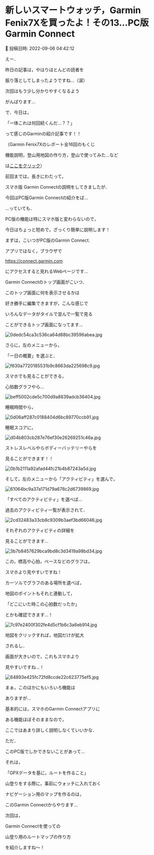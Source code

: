 # 新しいスマートウォッチ，Garmin Fenix7Xを買ったよ！その13…PC版Garmin Connect

📅 投稿日時: 2022-09-06 04:42:12

えー．


昨日の記事は，やはりほとんどの読者を


振り落としてしまったようですね…（涙）


次回はもう少し分かりやすくなるよう


がんばります…





で．今日は，


「一体これは何回続くんだ…？？」


って感じのGarminの紹介記事です！！





（Garmin Fenix7Xのレポート全16回のもくじ


機能説明，登山用地図の作り方，登山で使ってみた…など


は[ここをクリック](e516b23a4874189de2e9208be87fa5184.md)）





前回までは，長きにわたって，


スマホ版 Garmin Connectの説明をしてきましたが．


今回はPC版Garmin Connectの紹介をば…





…っていても．


PC版の機能は特にスマホ版と変わらないので，


今日はちょっと短めで，ざっくり簡単に説明します！





まずは，こいつがPC版のGarmin Connect.


アプリではなく，ブラウザで


https://connect.garmin.com


にアクセスすると見れるWebページです…





Garmin Connectのトップ画面がこいつ．


このトップ画面に何を表示させるかは


好き勝手に編集できますが，こんな感じで


いろんなデータがタイルで並んで一覧で見る


ことができるトップ画面になってます…




![0dedc54ca3c536ca64d88bc39596abea.jpg](images/0dedc54ca3c536ca64d88bc39596abea.jpg)







さらに，左のメニューから，


「一日の概要」を選ぶと．




![f630a7720185531b9c8663da225698c9.jpg](images/f630a7720185531b9c8663da225698c9.jpg)







スマホでも見ることができる，


心拍数グラフやら…




![beff5002cde5c700d9a8839adcb36404.jpg](images/beff5002cde5c700d9a8839adcb36404.jpg)




睡眠時間やら，




![0d06aff287c0188404d6bc89770ccb91.jpg](images/0d06aff287c0188404d6bc89770ccb91.jpg)




睡眠スコアに，




![d04b803cb287e76ef30e26269251c46a.jpg](images/d04b803cb287e76ef30e26269251c46a.jpg)




ストレスレベルやらボディーバッテリーやらを


見ることができます！！




![0b1b2111a92afad44fc21b4b87243a5d.jpg](images/0b1b2111a92afad44fc21b4b87243a5d.jpg)







そして，左のメニューから「アクティビティ」を選んで，




![61064bc9a37a171d79a678c2d6739869.jpg](images/61064bc9a37a171d79a678c2d6739869.jpg)




「すべてのアクティビティ」を選べば…


過去のアクティビティ一覧が表示されて．




![2cd32483a33cb8c9309b3aef3bd66046.jpg](images/2cd32483a33cb8c9309b3aef3bd66046.jpg)




それぞれのアクティビティの詳細を


見ることができます…




![3b7b8457629bca9bd8c3d3419a98bd34.jpg](images/3b7b8457629bca9bd8c3d3419a98bd34.jpg)




この，標高や心拍，ペースなどのグラフは，


スマホより見やすいですね！


カーソルでグラフのある場所を選べば，


地図のポイントもそれと連動して，


「どこにいた時この心拍数だったか」


とかも確認できます…！




![7c97e2400f302fe4d5cf1b6c3a6eb914.jpg](images/7c97e2400f302fe4d5cf1b6c3a6eb914.jpg)




地図をクリックすれば，地図だけが拡大


されるし．


画面が大きいので，これもスマホより


見やすいですね…！




![64893e425fc72fd8ccde22c623775ef5.jpg](images/64893e425fc72fd8ccde22c623775ef5.jpg)







まぁ，このほかにもいろいろ機能は


ありますが…


基本的には，スマホのGarmin Connectアプリに


ある機能ほぼそのままなので，


ここではあまり詳しく説明しなくていいかな．





ただ．


このPC版でしかできないことがあって…


それは，


「GPXデータを基に，ルートを作ること」


山登りをする際に，事前にウォッチに入れておく


ナビゲーション用のマップを作るのは，


このGarmin Connectからやります…





次回は，


Garmin Connectを使っての


山登り用のルートマップの作り方


を紹介しますね～！
